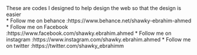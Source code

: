 <div class="header">These are codes I designed to help design the web so that the design is easier</div>
 * <span>Follow me on behance</span> :https://www.behance.net/shawky-ebrahim-ahmed
 * Follow me on Facebook :https://www.facebook.com/shawky.ebrahim.ahmed
 * Follow me on instagram :https://www.instagram.com/shawky.ebrahim.ahmed
 * Follow me on twitter :https://twitter.com/shawky_ebrahimm
